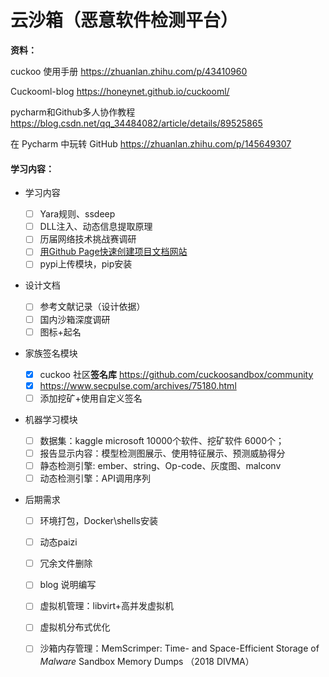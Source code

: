 # 云沙箱（恶意软件检测平台）

**资料：**

cuckoo 使用手册 https://zhuanlan.zhihu.com/p/43410960

Cuckooml-blog https://honeynet.github.io/cuckooml/

pycharm和Github多人协作教程 https://blog.csdn.net/qq_34484082/article/details/89525865

在 Pycharm 中玩转 GitHub https://zhuanlan.zhihu.com/p/145649307

#### **学习内容：**

+ 学习内容
  - [ ] Yara规则、ssdeep
  - [ ] DLL注入、动态信息提取原理
  - [ ] 历届网络技术挑战赛调研
  - [ ] [用Github Page快速创建项目文档网站](https://zhuanlan.zhihu.com/p/323457078)
  - [ ] pypi上传模块，pip安装

+ 设计文档
  + [ ] 参考文献记录（设计依据）
  + [ ] 国内沙箱深度调研
  + [ ] 图标+起名
+ 家族签名模块
  - [x] cuckoo 社区**签名库** https://github.com/cuckoosandbox/community
  - [x] https://www.secpulse.com/archives/75180.html
  - [ ] 添加挖矿+使用自定义签名

+ 机器学习模块

  - [ ] 数据集：kaggle microsoft 10000个软件、挖矿软件 6000个；
  - [ ] 报告显示内容：模型检测图展示、使用特征展示、预测威胁得分
  - [ ] 静态检测引擎: ember、string、Op-code、灰度图、malconv
  - [ ] 动态检测引擎：API调用序列

+ 后期需求
  + [ ] 环境打包，Docker\shells安装
  + [ ] 动态paizi
  + [ ] 冗余文件删除
  + [ ] blog 说明编写
  + [ ] 虚拟机管理：libvirt+高并发虚拟机
  + [ ] 虚拟机分布式优化
  + [ ] 沙箱内存管理：MemScrimper: Time- and Space-Efficient Storage of *Malware* Sandbox Memory Dumps （2018 DIVMA）

  





























